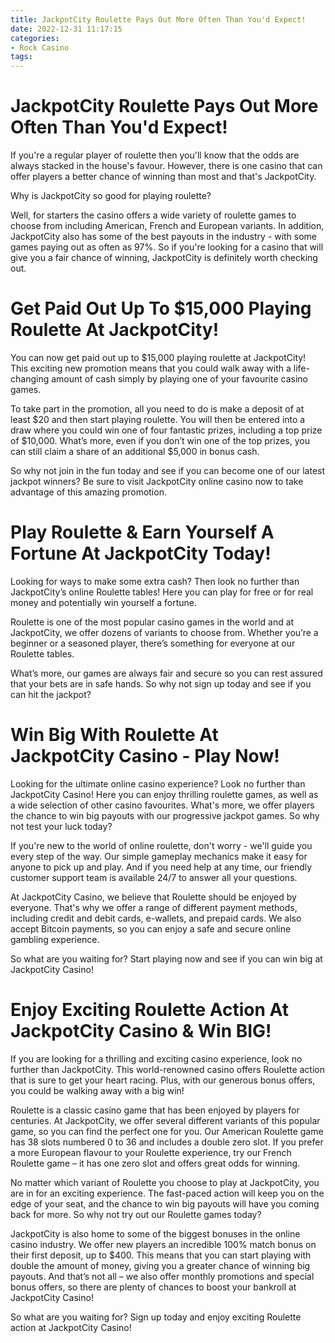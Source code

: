```yaml
---
title: JackpotCity Roulette Pays Out More Often Than You'd Expect!
date: 2022-12-31 11:17:15
categories:
- Rock Casino
tags:
---
```



#  JackpotCity Roulette Pays Out More Often Than You'd Expect!

If you're a regular player of roulette then you'll know that the odds are always stacked in the house's favour. However, there is one casino that can offer players a better chance of winning than most and that's JackpotCity.

Why is JackpotCity so good for playing roulette?

Well, for starters the casino offers a wide variety of roulette games to choose from including American, French and European variants. In addition, JackpotCity also has some of the best payouts in the industry - with some games paying out as often as 97%. So if you're looking for a casino that will give you a fair chance of winning, JackpotCity is definitely worth checking out.

#  Get Paid Out Up To $15,000 Playing Roulette At JackpotCity!

You can now get paid out up to $15,000 playing roulette at JackpotCity! This exciting new promotion means that you could walk away with a life-changing amount of cash simply by playing one of your favourite casino games.

To take part in the promotion, all you need to do is make a deposit of at least $20 and then start playing roulette. You will then be entered into a draw where you could win one of four fantastic prizes, including a top prize of $10,000. What’s more, even if you don’t win one of the top prizes, you can still claim a share of an additional $5,000 in bonus cash.

So why not join in the fun today and see if you can become one of our latest jackpot winners? Be sure to visit JackpotCity online casino now to take advantage of this amazing promotion.

#  Play Roulette & Earn Yourself A Fortune At JackpotCity Today!

Looking for ways to make some extra cash? Then look no further than JackpotCity’s online Roulette tables! Here you can play for free or for real money and potentially win yourself a fortune.

Roulette is one of the most popular casino games in the world and at JackpotCity, we offer dozens of variants to choose from. Whether you’re a beginner or a seasoned player, there’s something for everyone at our Roulette tables.

What’s more, our games are always fair and secure so you can rest assured that your bets are in safe hands. So why not sign up today and see if you can hit the jackpot?

#  Win Big With Roulette At JackpotCity Casino - Play Now! 

Looking for the ultimate online casino experience? Look no further than JackpotCity Casino! Here you can enjoy thrilling roulette games, as well as a wide selection of other casino favourites. What's more, we offer players the chance to win big payouts with our progressive jackpot games. So why not test your luck today?

If you're new to the world of online roulette, don't worry - we'll guide you every step of the way. Our simple gameplay mechanics make it easy for anyone to pick up and play. And if you need help at any time, our friendly customer support team is available 24/7 to answer all your questions.

At JackpotCity Casino, we believe that Roulette should be enjoyed by everyone. That's why we offer a range of different payment methods, including credit and debit cards, e-wallets, and prepaid cards. We also accept Bitcoin payments, so you can enjoy a safe and secure online gambling experience.

So what are you waiting for? Start playing now and see if you can win big at JackpotCity Casino!

#  Enjoy Exciting Roulette Action At JackpotCity Casino & Win BIG!

If you are looking for a thrilling and exciting casino experience, look no further than JackpotCity. This world-renowned casino offers Roulette action that is sure to get your heart racing. Plus, with our generous bonus offers, you could be walking away with a big win!

Roulette is a classic casino game that has been enjoyed by players for centuries. At JackpotCity, we offer several different variants of this popular game, so you can find the perfect one for you. Our American Roulette game has 38 slots numbered 0 to 36 and includes a double zero slot. If you prefer a more European flavour to your Roulette experience, try our French Roulette game – it has one zero slot and offers great odds for winning.

No matter which variant of Roulette you choose to play at JackpotCity, you are in for an exciting experience. The fast-paced action will keep you on the edge of your seat, and the chance to win big payouts will have you coming back for more. So why not try out our Roulette games today?

JackpotCity is also home to some of the biggest bonuses in the online casino industry. We offer new players an incredible 100% match bonus on their first deposit, up to $400. This means that you can start playing with double the amount of money, giving you a greater chance of winning big payouts. And that’s not all – we also offer monthly promotions and special bonus offers, so there are plenty of chances to boost your bankroll at JackpotCity Casino!

So what are you waiting for? Sign up today and enjoy exciting Roulette action at JackpotCity Casino!